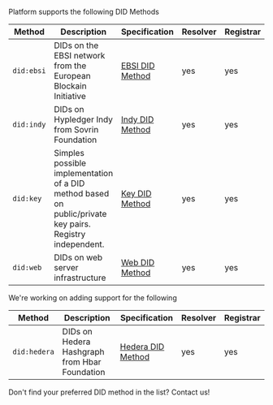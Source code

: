 Platform supports the following DID Methods

| Method | Description | Specification | Resolver | Registrar |
| -- | -- | -- | -- | -- |
| `did:ebsi` | DIDs on the EBSI network from the European Blockain Initiative | [EBSI DID Method](https://ec.europa.eu/digital-building-blocks/wikis/display/EBSIDOC/EBSI+DID+Method#) | yes | yes |
| `did:indy` | DIDs on Hypledger Indy from Sovrin Foundation | [Indy DID Method](https://hyperledger.github.io/indy-did-method/) | yes | yes |
| `did:key` | Simples possible implementation of a DID method based on public/private key pairs. Registry independent. | [Key DID Method](https://w3c-ccg.github.io/did-method-key/) | yes | yes |
| `did:web` | DIDs on web server infrastructure | [Web DID Method](https://github.com/w3c-ccg/did-method-web) | yes | yes |

We're working on adding support for the following

| Method | Description | Specification | Resolver | Registrar |
| -- | -- | -- | -- | -- |
| `did:hedera` | DIDs on Hedera Hashgraph from Hbar Foundation | [Hedera DID Method](https://github.com/hashgraph/did-method/blob/master/did-method-specification.md) | yes | yes |

Don't find your preferred DID method in the list? Contact us!
